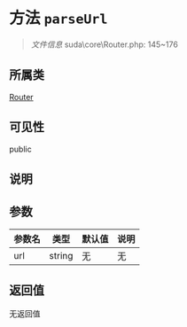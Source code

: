 # 方法 `parseUrl`

> *文件信息* suda\core\Router.php: 145~176

## 所属类 

[Router](../Router.md)

## 可见性

public

## 说明



## 参数


| 参数名 | 类型 | 默认值 | 说明 |
|--------|-----|-------|-------|
| url |  string | 无 | 无 |



## 返回值

无返回值
